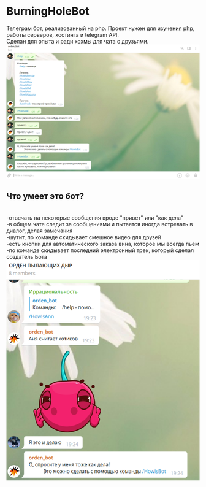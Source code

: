 # BurningHoleBot
Телеграм бот, реализованный на php. Проект нужен для изучения php, работы серверов, хостинга и telegram API.
</br>Сделан для опыта и ради хохмы для чата с друзьями.
<img src="src/start.png" alt="Пример кода">
<h2>Что умеет это бот?</h2>
</br>
-отвечать на некоторые сообщения вроде "привет" или "как дела"
</br>
-в общем чате следит за сообщениями и пытается иногда встревать в диалог, делая замечания
</br>
-шутит, по команде скидывает смешное видео для друзей
</br>
-есть кнопки для автоматического заказа вина, которое мы всегда пьем
</br>
-по команде скидывает последний электронный трек, который сделал создатель Бота
<img src="src/howisbot.png" alt="такой вот он этот бот">
